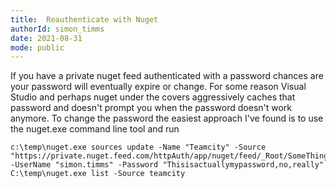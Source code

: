```yaml
---
title:  Reauthenticate with Nuget
authorId: simon_timms
date: 2021-08-31
mode: public
---
```




If you have a private nuget feed authenticated with a password chances are your password will eventually expire or change. For some reason Visual Studio and perhaps nuget under the covers aggressively caches that password and doesn't prompt you when the password doesn't work anymore. To change the password the easiest approach I've found is to use the nuget.exe command line tool and run 

```
c:\temp\nuget.exe sources update -Name "Teamcity" -Source "https://private.nuget.feed.com/httpAuth/app/nuget/feed/_Root/SomeThing/v2" -UserName "simon.timms" -Password "Thisisactuallymypassword,no,really"
C:\temp\nuget.exe list -Source teamcity
```
